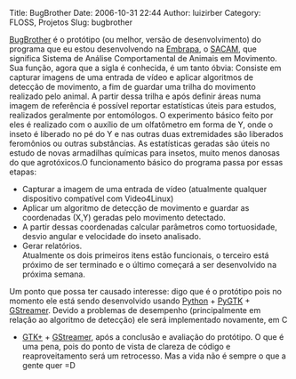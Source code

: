 Title: BugBrother
Date: 2006-10-31 22:44
Author: luizirber
Category: FLOSS, Projetos
Slug: bugbrother

[BugBrother][] é o protótipo (ou melhor, versão de desenvolvimento) do
programa que eu estou desenvolvendo na [Embrapa][], o [SACAM][], que
significa Sistema de Análise Comportamental de Animais em Movimento. Sua
função, agora que a sigla é conhecida, é um tanto óbvia: Consiste em
capturar imagens de uma entrada de vídeo e aplicar algoritmos de
detecção de movimento, a fim de guardar uma trilha do movimento
realizado pelo animal. A partir dessa trilha e após definir áreas numa
imagem de referência é possível reportar estatísticas úteis para
estudos, realizados geralmente por entomólogos. O experimento básico
feito por eles é realizado com o auxílio de um olfatômetro em forma de
Y, onde o inseto é liberado no pé do Y e nas outras duas extremidades
são liberados feromônios ou outras substâncias. As estatísticas geradas
são úteis no estudo de novas armadilhas químicas para insetos, muito
menos danosas do que agrotóxicos.O funcionamento básico do programa
passa por essas etapas:  
- Capturar a imagem de uma entrada de vídeo (atualmente qualquer
dispositivo compatível com Video4Linux)  
- Aplicar um algoritmo de detecção de movimento e guardar as
coordenadas (X,Y) geradas pelo movimento detectado.  
- A partir dessas coordenadas calcular parâmetros como tortuosidade,
desvio angular e velocidade do inseto analisado.  
- Gerar relatórios.  
Atualmente os dois primeiros itens estão funcionais, o terceiro está
próximo de ser terminado e o último começará a ser desenvolvido na
próxima semana.

Um ponto que possa ter causado interesse: digo que é o protótipo pois no
momento ele está sendo desenvolvido usando [Python][] + [PyGTK][] +
[GStreamer][]. Devido a problemas de desempenho (principalmente em
relação ao algoritmo de detecção) ele será implementado novamente, em C
+ [GTK+][] + [GStreamer][], após a conclusão e avaliação do protótipo. O
que é uma pena, pois do ponto de vista de clareza de código e
reaproveitamento será um retrocesso. Mas a vida não é sempre o que a
gente quer =D

  [BugBrother]: http://sourceforge.net/projects/bugbrother
  [Embrapa]: http://www.cnpdia.embrapa.br/
  [SACAM]: http://repositorio.agrolivre.gov.br/projects/sacam
  [Python]: http://www.python.org
  [PyGTK]: http://www.pygtk.org
  [GStreamer]: http://www.gstreamer.org
  [GTK+]: http://www.gtk.org
